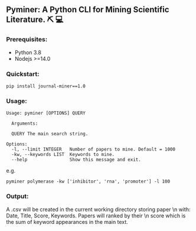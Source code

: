 ## Pyminer: A Python CLI for Mining Scientific Literature. ⛏ 💻

### Prerequisites:
- Python 3.8
- Nodejs >=14.0

### Quickstart:
```
pip install journal-miner==1.0
```
### Usage:
```
Usage: pyminer [OPTIONS] QUERY

  Arguments:

  QUERY The main search string.

Options:
  -l, --limit INTEGER   Number of papers to mine. Default = 1000
  -kw, --keywords LIST  Keywords to mine.
  --help                Show this message and exit.
```
e.g.
```
pyminer polymerase -kw ['inhibitor', 'rna', 'promoter'] -l 100
```
### Output:
A .csv will be created in the current working directory storing paper  \n
with: Date, Title, Score, Keywords. Papers will ranked by their \n
score which is the sum of keyword appearances in the main text.

